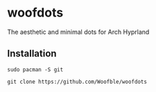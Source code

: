 # woofdots
The aesthetic and minimal dots for Arch Hyprland

## Installation
```shell
sudo pacman -S git
```
```shell
git clone https://github.com/Woofble/woofdots
```
